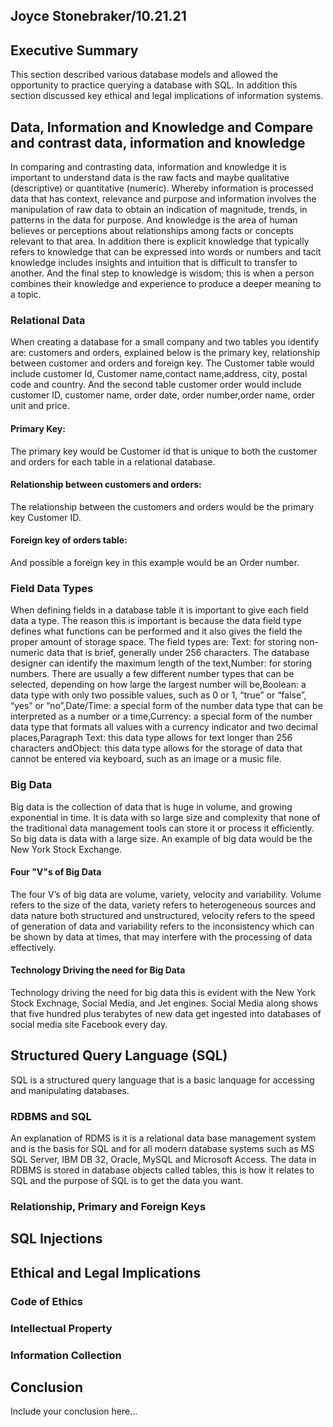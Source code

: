 ## Joyce Stonebraker/10.21.21

## Executive Summary 
This section described various database models and allowed the opportunity to practice querying a database with SQL. In addition this section discussed key ethical and legal implications of information systems.

## Data, Information and Knowledge and Compare and contrast data, information and knowledge
In comparing and contrasting data, information and knowledge it is important to understand data is the raw facts and maybe qualitative (descriptive) or quantitative (numeric). Whereby information is processed data that has context, relevance and purpose and  information involves the manipulation of raw data to obtain an indication of magnitude, trends, in patterns in the data for purpose. And knowledge is the area of human believes or perceptions about relationships among facts or concepts relevant to that area. In addition there is explicit knowledge that typically refers to knowledge that can be expressed into words or numbers and tacit knowledge includes insights and intuition that is difficult to transfer to another. And the final step to knowledge is wisdom; this is when a person combines their knowledge and experience to produce a deeper meaning to a topic.

### Relational Data
When creating a database for a small company and two tables you identify are: customers and orders, explained below is the primary key, relationship between customer and orders and foreign key.  The Customer table would include customer Id, Customer name,contact name,address, city, postal code and country.  And the second table customer order would include customer ID, customer name, order date, order number,order name, order unit and price.

#### Primary Key:
The primary key would be Customer id that is unique to both the customer and orders for each table in a relational database.

#### Relationship between customers and orders:
The relationship between the customers and orders would be the primary key Customer ID.

#### Foreign key of orders table:
And possible a foreign key in this example would be an Order number.

### Field Data Types
When defining fields in a database table it is important to give each field data a type. The reason this is important is because the data field type defines what functions can be performed and it also gives the field the proper amount of storage space. The field types are: Text: for storing non-numeric data that is brief, generally under 256 characters. The database designer can identify the maximum length of the text,Number: for storing numbers. There are usually a few different number types that can be selected, depending on how large the largest number will be,Boolean: a data type with only two possible values, such as 0 or 1, “true” or “false”, “yes” or “no”,Date/Time: a special form of the number data type that can be interpreted as a number or a time,Currency: a special form of the number data type that formats all values with a currency indicator and two decimal places,Paragraph Text: this data type allows for text longer than 256 characters andObject: this data type allows for the storage of data that cannot be entered via keyboard, such as an image or a music file.

### Big Data
Big data is the collection of data that is huge in volume, and growing exponential in time. It is data with so large size and complexity that none of the traditional data management tools can store it or process it efficiently. So big data is data with a large size. An example of big data would be the New York Stock Exchange.

#### Four "V"s of Big Data
The four V’s of big data are volume, variety, velocity and variability. Volume refers to the size of the data, variety refers to heterogeneous sources and data nature both structured and unstructured, velocity refers to the speed of generation of data and variability refers to the inconsistency which can be shown by data at times, that may interfere with the processing of data effectively.

#### Technology Driving the need for Big Data
Technology driving the need for big data this is evident with the New York Stock Exchnage, Social Media, and Jet engines. Social Media along shows that five hundred plus terabytes of new data get ingested into databases of social media site Facebook every day. 

## Structured Query Language (SQL) 
SQL is a structured query language that is a basic lanquage for accessing and manipulating databases.

### RDBMS and SQL
An explanation of RDMS is it is a relational data base management system and is the basis for SQL and for all modern database systems such as MS SQL Server, IBM DB 32, Oracle, MySQL and Microsoft Access. The data in RDBMS is stored in database objects called tables, this is how it relates to SQL and the purpose of SQL is to get the data you want.

### Relationship, Primary and Foreign Keys

## SQL Injections

## Ethical and Legal Implications
### Code of Ethics
### Intellectual Property
### Information Collection

## Conclusion
Include your conclusion here...
